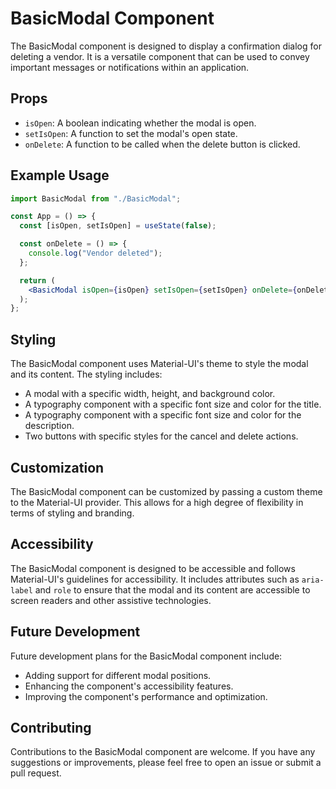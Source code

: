 # BasicModal Component

The BasicModal component is designed to display a confirmation dialog for deleting a vendor. It is a versatile component that can be used to convey important messages or notifications within an application.

## Props

- `isOpen`: A boolean indicating whether the modal is open.
- `setIsOpen`: A function to set the modal's open state.
- `onDelete`: A function to be called when the delete button is clicked.

## Example Usage

```jsx
import BasicModal from "./BasicModal";

const App = () => {
  const [isOpen, setIsOpen] = useState(false);

  const onDelete = () => {
    console.log("Vendor deleted");
  };

  return (
    <BasicModal isOpen={isOpen} setIsOpen={setIsOpen} onDelete={onDelete} />
  );
};
```

## Styling

The BasicModal component uses Material-UI's theme to style the modal and its content. The styling includes:

- A modal with a specific width, height, and background color.
- A typography component with a specific font size and color for the title.
- A typography component with a specific font size and color for the description.
- Two buttons with specific styles for the cancel and delete actions.

## Customization

The BasicModal component can be customized by passing a custom theme to the Material-UI provider. This allows for a high degree of flexibility in terms of styling and branding.

## Accessibility

The BasicModal component is designed to be accessible and follows Material-UI's guidelines for accessibility. It includes attributes such as `aria-label` and `role` to ensure that the modal and its content are accessible to screen readers and other assistive technologies.

## Future Development

Future development plans for the BasicModal component include:

- Adding support for different modal positions.
- Enhancing the component's accessibility features.
- Improving the component's performance and optimization.

## Contributing

Contributions to the BasicModal component are welcome. If you have any suggestions or improvements, please feel free to open an issue or submit a pull request.
